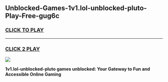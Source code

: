
## Unblocked-Games-1v1.lol-unblocked-pluto-Play-Free-gug6c
<h3>
<a href="https://premium76.site?title=1v1.lol-unblocked-pluto&ref=18A1">CLICK TO PLAY</a></h3>
<hr>

<h3>
<a href="https://premium76.site?title=1v1.lol-unblocked-pluto&ref=18A1">CLICK 2 PLAY</a>
  
</h3>

<a href="https://premium76.site?title=1v1.lol-unblocked-pluto&ref=18A1"><img src="https://clearcache.store/games.png"></a>


**1v1.lol-unblocked-pluto games unblocked: Your Gateway to Fun and Accessible Online Gaming**
